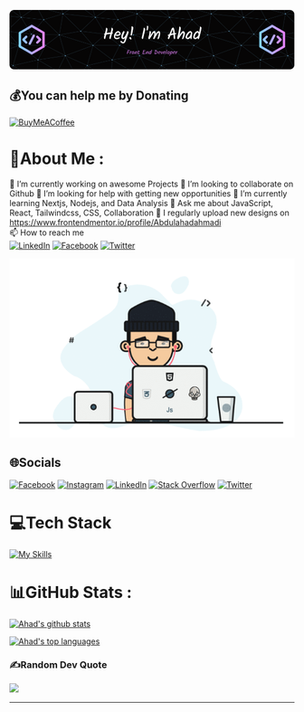 <!-- ### Hi there I'm Ahad 👋 -->
![Header](https://github.com/Abdulahadahmadi/abdulahadahmadi/blob/3be145681774bbaaa25f504ec3ec259d1c98b309/github-header-image.png)
<!--
**Abdulahadahmadi/abdulahadahmadi** is a ✨ _special_ ✨ repository because its `README.md` (this file) appears on your GitHub profile.



[![GitHub followers](https://img.shields.io/github/followers/abdulahadahmadi.svg?style=social&label=Follow&maxAge=2592000)](https://github.com/abdulahadahmadi?tab=followers)
[![Ask Me Anything !](https://img.shields.io/badge/Ask%20me-anything-1abc9c.svg)](https://GitHub.com/abdulahadahmadi/ama)
[![Open Source? Yes!](https://badgen.net/badge/Open%20Source%20%3F/Yes%21/blue?icon=github)](https://github.com/abdulahadahmadi/badges/)
[![](https://visitcount.itsvg.in/api?id=abdulahadahmadi&icon=5&color=0)](https://visitcount.itsvg.in)

<!-- [![GitHub commits](https://img.shields.io/github/commits-since/Naereen/StrapDown.js/v1.0.0.svg)](https://GitHub.com/abdulahadahmadi/StrapDown.js/commit/) -->
<!-- [![GitHub forks](https://img.shields.io/github/forks/Naereen/StrapDown.js.svg?style=social&label=Fork&maxAge=2592000)](https://GitHub.com/abdulahadahmadi/StrapDown.js/network/) -->
<!-- [![GitHub stars](https://img.shields.io/github/stars/Naereen/StrapDown.js.svg?style=social&label=Star&maxAge=2592000)](https://GitHub.com/Naereen/StrapDown.js/stargazers/) -->
<!-- [![GitHub contributors](https://img.shields.io/github/contributors/Naereen/badges.svg)](https://GitHub.com/Naereen/badges/graphs/contributors/) -->
<!-- [![GitHub issues](https://img.shields.io/github/issues/Naereen/StrapDown.js.svg)](https://GitHub.com/Naereen/StrapDown.js/issues/) -->
<!-- [![GitHub pull-requests](https://img.shields.io/github/issues-pr/Naereen/StrapDown.js.svg)](https://GitHub.com/Naereen/StrapDown.js/pull/)<br /> -->



  ## 💰You can help me by Donating
  [![BuyMeACoffee](https://img.shields.io/badge/Buy%20Me%20a%20Coffee-ffdd00?style=for-the-badge&logo=buy-me-a-coffee&logoColor=black)](https://buymeacoffee.com/https://www.buymeacoffee.com/ahmadi1998) 





# 💫About Me :
🔭 I’m currently working on awesome Projects
👯 I’m looking to collaborate on Github
🤝 I’m looking for help with getting new opportunities
🌱 I’m currently learning Nextjs, Nodejs, and Data Analysis
💬 Ask me about JavaScript, React, Tailwindcss, CSS, Collaboration
📝 I regularly upload new designs on https://www.frontendmentor.io/profile/Abdulahadahmadi<br />
📫 How to reach me <br />
[![LinkedIn](https://img.shields.io/badge/LinkedIn-%230077B5.svg?logo=linkedin&logoColor=white)](https://www.linkedin.com/in/abdul-ahmadi-1a7295175/)
[![Facebook](https://img.shields.io/badge/Facebook-%231877F2.svg?logo=Facebook&logoColor=white)](https://www.facebook.com/khalid.ahmadi.752861)
[![Twitter](https://img.shields.io/badge/Twitter-%231DA1F2.svg?logo=Twitter&logoColor=white)](https://twitter.com/https://twitter.com/codeWithAhad) 


![Header](https://github.com/Abdulahadahmadi/abdulahadahmadi/blob/a2e19494df61df13b32d6ed14160f144c318d856/chill%20scene.gif)


## 🌐Socials
[![Facebook](https://img.shields.io/badge/Facebook-%231877F2.svg?logo=Facebook&logoColor=white)](https://www.facebook.com/khalid.ahmadi.752861) 
[![Instagram](https://img.shields.io/badge/Instagram-%23E4405F.svg?logo=Instagram&logoColor=white)](https://instagram.com/https://www.instagram.com/ab_ahmadi1998/)
[![LinkedIn](https://img.shields.io/badge/LinkedIn-%230077B5.svg?logo=linkedin&logoColor=white)](https://www.linkedin.com/in/abdul-ahmadi-1a7295175/)
[![Stack Overflow](https://img.shields.io/badge/-Stackoverflow-FE7A16?logo=stack-overflow&logoColor=white)](https://stackoverflow.com/users/https://stackoverflow.com/users/13347573/ahad)
[![Twitter](https://img.shields.io/badge/Twitter-%231DA1F2.svg?logo=Twitter&logoColor=white)](https://twitter.com/https://twitter.com/codeWithAhad) 

# 💻Tech Stack
<!-- ![JavaScript](https://img.shields.io/badge/javascript-%23323330.svg?style=for-the-badge&logo=javascript&logoColor=%23F7DF1E) ![TypeScript](https://img.shields.io/badge/typescript-%23007ACC.svg?style=for-the-badge&logo=typescript&logoColor=white) ![Python](https://img.shields.io/badge/python-3670A0?style=for-the-badge&logo=python&logoColor=ffdd54) ![Vercel](https://img.shields.io/badge/vercel-%23000000.svg?style=for-the-badge&logo=vercel&logoColor=white) ![Netlify](https://img.shields.io/badge/netlify-%23000000.svg?style=for-the-badge&logo=netlify&logoColor=#00C7B7) ![React](https://img.shields.io/badge/react-%2320232a.svg?style=for-the-badge&logo=react&logoColor=%2361DAFB) ![Next JS](https://img.shields.io/badge/Next-black?style=for-the-badge&logo=next.js&logoColor=white) ![NodeJS](https://img.shields.io/badge/node.js-6DA55F?style=for-the-badge&logo=node.js&logoColor=white) ![React Native](https://img.shields.io/badge/react_native-%2320232a.svg?style=for-the-badge&logo=react&logoColor=%2361DAFB) ![TailwindCSS](https://img.shields.io/badge/tailwindcss-%2338B2AC.svg?style=for-the-badge&logo=tailwind-css&logoColor=white) ![MySQL](https://img.shields.io/badge/mysql-%2300f.svg?style=for-the-badge&logo=mysql&logoColor=white) ![MongoDB](https://img.shields.io/badge/MongoDB-%234ea94b.svg?style=for-the-badge&logo=mongodb&logoColor=white) 	![Figma](https://img.shields.io/badge/figma-%23F24E1E.svg?style=for-the-badge&logo=figma&logoColor=white)
 -->
[![My Skills](https://skillicons.dev/icons?i=html,css,js,ts,py,tailwindcss,materialui,react,redux,next,nodejs,express,mysql,mongodb,vercel,netlify,git,github,vscode,figma)](https://skillicons.dev)



# 📊GitHub Stats :
[![Ahad's github stats](https://github-readme-stats.vercel.app/api?username=abdulahadahmadi&theme=blue-green)](https://github.com/abdulahadahmadi/github-readme-stats)

[![Ahad's top languages](https://github-readme-stats.vercel.app/api/top-langs/?username=abdulahadahmadi&theme=blue-green)](https://github.com/abdulahadahmadi/github-readme-stats)



### ✍️Random Dev Quote
![](https://quotes-github-readme.vercel.app/api?type=horizontal&theme=merko)

---


  <!-- Proudly created with GPRM ( https://gprm.itsvg.in ) -->
  













